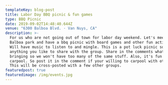 ```yaml
---
templateKey: blog-post
title: Labor Day BBQ picnic & fun games
type: BBQ Picnic
date: 2019-09-02T14:48:40.644Z
venue: "6300 Balboa Blvd. · Van Nuys, CA"
description: >-
  For us who are not going out of town for labor day weekend. Let's meet at lake
  Balboa park and have a bbq picnic with board games and other fun active games.
  Will have music to listen to and mingle. This is a pot luck picnic so bring
  anything you like to share with the group. Share in the comments what you are
  bringing so we won't have too many of the same stuff. Also, it's fun to
  carpool. So post it in the comment if your willing to carpool with others.
  This will be cross-posted with a few other groups.
featuredpost: true
featuredimage: /img/events.jpg
---
```

